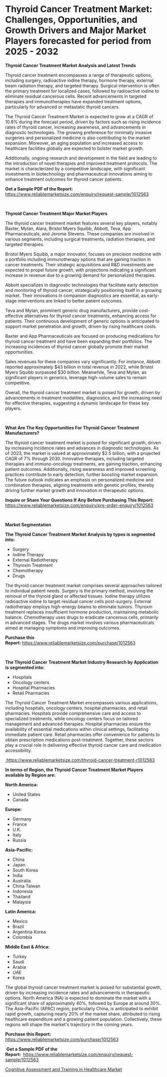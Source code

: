 <p><h1>Thyroid Cancer Treatment Market: Challenges, Opportunities, and Growth Drivers and Major Market Players forecasted for period from 2025 - 2032</h1></p><p><strong>Thyroid Cancer Treatment Market Analysis and Latest Trends</strong></p>
<p><p>Thyroid cancer treatment encompasses a range of therapeutic options, including surgery, radioactive iodine therapy, hormone therapy, external beam radiation therapy, and targeted therapy. Surgical intervention is often the primary treatment for localized cases, followed by radioactive iodine to eliminate residual cancerous cells. Recent advancements in targeted therapies and immunotherapies have expanded treatment options, particularly for advanced or metastatic thyroid cancers.</p><p>The Thyroid Cancer Treatment Market is expected to grow at a CAGR of 10.8% during the forecast period, driven by factors such as rising incidence rates of thyroid cancer, increasing awareness, and advancements in diagnostic technologies. The growing preference for minimally invasive surgeries and personalized medicine is also contributing to the market expansion. Moreover, an aging population and increased access to healthcare facilities globally are expected to bolster market growth.</p><p>Additionally, ongoing research and development in the field are leading to the introduction of novel therapies and improved treatment protocols. The market is characterized by a competitive landscape, with significant investments in biotechnology and pharmaceutical innovations aiming to enhance treatment outcomes for thyroid cancer patients.</p></p>
<p><strong>Get a Sample PDF of the Report:&nbsp;</strong> <a href="https://www.reliablemarketsize.com/enquiry/request-sample/1012563?utm_campaign=3185&utm_medium=2&utm_source=Github&utm_content=ia&utm_term=06032025&utm_id=thyroid-cancer-treatment">https://www.reliablemarketsize.com/enquiry/request-sample/1012563</a></p>
<p>&nbsp;</p>
<p><strong>Thyroid Cancer Treatment Major Market Players</strong></p>
<p><p>The thyroid cancer treatment market features several key players, notably Baxter, Mylan, Alara, Bristol Myers Squibb, Abbott, Teva, App Pharmaceuticals, and Jerome Stevens. These companies are involved in various segments, including surgical treatments, radiation therapies, and targeted therapies.</p><p>Bristol Myers Squibb, a major innovator, focuses on precision medicine with a portfolio including immunotherapy options that are gaining traction in cancer treatments. Their strategic acquisitions and R&D investments are expected to propel future growth, with projections indicating a significant increase in revenue due to a growing demand for personalized therapies.</p><p>Abbott specializes in diagnostic technologies that facilitate early detection and monitoring of thyroid cancer, strategically positioning itself in a growing market. Their innovations in companion diagnostics are essential, as early-stage interventions are linked to better patient outcomes.</p><p>Teva and Mylan, prominent generic drug manufacturers, provide cost-effective alternatives for thyroid cancer treatments, enhancing access for patients. Their continuous development of generic options is anticipated to support market penetration and growth, driven by rising healthcare costs.</p><p>Baxter and App Pharmaceuticals are focused on producing medications for thyroid cancer treatment and have been expanding their portfolios. The increasing incidences of thyroid cancer globally promote their market opportunities. </p><p>Sales revenues for these companies vary significantly. For instance, Abbott reported approximately $43 billion in total revenue in 2022, while Bristol Myers Squibb surpassed $30 billion. Meanwhile, Teva and Mylan, as significant players in generics, leverage high-volume sales to remain competitive.</p><p>Overall, the thyroid cancer treatment market is poised for growth, driven by advancements in treatment modalities, diagnostics, and the increasing need for effective therapies, suggesting a dynamic landscape for these key players.</p></p>
<p>&nbsp;</p>
<p><strong>What Are The Key Opportunities For Thyroid Cancer Treatment Manufacturers?</strong></p>
<p><p>The thyroid cancer treatment market is poised for significant growth, driven by increasing incidence rates and advances in diagnostic technologies. As of 2023, the market is valued at approximately $2.5 billion, with a projected CAGR of 7% through 2030. Innovative therapies, including targeted therapies and immuno-oncology treatments, are gaining traction, enhancing patient outcomes. Additionally, rising awareness and improved screening practices contribute to early detection, further boosting market expansion. The future outlook indicates an emphasis on personalized medicine and combination therapies, aligning treatments with genetic profiles, thereby driving further market growth and innovation in therapeutic options.</p></p>
<p><strong>Inquire or Share Your Questions If Any Before Purchasing This Report:</strong> <a href="https://www.reliablemarketsize.com/enquiry/pre-order-enquiry/1012563?utm_campaign=3185&utm_medium=2&utm_source=Github&utm_content=ia&utm_term=06032025&utm_id=thyroid-cancer-treatment">https://www.reliablemarketsize.com/enquiry/pre-order-enquiry/1012563</a></p>
<p>&nbsp;</p>
<p><strong>Market Segmentation</strong></p>
<p><strong>The Thyroid Cancer Treatment Market Analysis by types is segmented into:</strong></p>
<p><ul><li>Surgery</li><li>Iodine Therapy</li><li>External Radiotherapy</li><li>Thyroxin Treatment</li><li>Chemotherapy</li><li>Drugs</li></ul></p>
<p><p>The thyroid cancer treatment market comprises several approaches tailored to individual patient needs. Surgery is the primary method, involving the removal of the thyroid gland or affected tissues. Iodine therapy utilizes radioactive iodine to target residual cancer cells post-surgery. External radiotherapy employs high-energy beams to eliminate tumors. Thyroxin treatment replaces insufficient hormone production, maintaining metabolic balance. Chemotherapy uses drugs to eradicate cancerous cells, primarily in advanced stages. The drugs market involves various pharmaceuticals aimed at managing symptoms and improving outcomes.</p></p>
<p><strong>Purchase this Report:&nbsp;</strong><a href="https://www.reliablemarketsize.com/purchase/1012563?utm_campaign=3185&utm_medium=2&utm_source=Github&utm_content=ia&utm_term=06032025&utm_id=thyroid-cancer-treatment">https://www.reliablemarketsize.com/purchase/1012563</a></p>
<p>&nbsp;</p>
<p><strong>The Thyroid Cancer Treatment Market Industry Research by Application is segmented into:</strong></p>
<p><ul><li>Hospitals</li><li>Oncology centers</li><li>Hospital Pharmacies</li><li>Retail Pharmacies</li></ul></p>
<p><p>The Thyroid Cancer Treatment Market encompasses various applications, including hospitals, oncology centers, hospital pharmacies, and retail pharmacies. Hospitals provide comprehensive care and access to specialized treatments, while oncology centers focus on tailored management and advanced therapies. Hospital pharmacies ensure the availability of essential medications within clinical settings, facilitating immediate patient care. Retail pharmacies offer convenience for patients to obtain prescription medications post-treatment. Together, these sectors play a crucial role in delivering effective thyroid cancer care and medication accessibility.</p></p>
<p><a href="https://www.reliablemarketsize.com/thyroid-cancer-treatment-r1012563?utm_campaign=3185&utm_medium=2&utm_source=Github&utm_content=ia&utm_term=06032025&utm_id=thyroid-cancer-treatment">&nbsp;https://www.reliablemarketsize.com/thyroid-cancer-treatment-r1012563</a></p>
<p><strong>In terms of Region, the Thyroid Cancer Treatment Market Players available by Region are:</strong></p>
<p>
    <p> <strong> North America: </strong>
        <ul>
            <li>United States</li>
            <li>Canada</li>
        </ul>
        </p> 
    <p> <strong> Europe: </strong>
        <ul>
            <li>Germany</li>
            <li>France</li>
            <li>U.K.</li>
            <li>Italy</li>
            <li>Russia</li>
        </ul>
        </p> 
    <p> <strong> Asia-Pacific: </strong>
        <ul>
            <li>China</li>
            <li>Japan</li>
            <li>South Korea</li>
            <li>India</li>
            <li>Australia</li>
            <li>China Taiwan</li>
            <li>Indonesia</li>
            <li>Thailand</li>
            <li>Malaysia</li>
        </ul>
        </p> 
    <p> <strong> Latin America: </strong>
        <ul>
            <li>Mexico</li>
            <li>Brazil</li>
            <li>Argentina Korea</li>
            <li>Colombia</li>
        </ul>
        </p> 
    <p> <strong> Middle East & Africa: </strong>
        <ul>
            <li>Turkey</li>
            <li>Saudi</li>
            <li>Arabia</li>
            <li>UAE</li>
            <li>Korea</li>
        </ul>
    </p>
    </p>
<p><p>The global thyroid cancer treatment market is poised for substantial growth, driven by increasing incidence rates and advancements in therapeutic options. North America (NA) is expected to dominate the market with a significant share of approximately 40%, followed by Europe at around 30%. The Asia-Pacific (APAC) region, particularly China, is anticipated to exhibit rapid growth, capturing nearly 20% of the market share, attributed to rising healthcare expenditure and a growing patient population. Collectively, these regions will shape the market's trajectory in the coming years.</p></p>
<p><strong>Purchase this Report: </strong><a href="https://www.reliablemarketsize.com/purchase/1012563?utm_campaign=3185&utm_medium=2&utm_source=Github&utm_content=ia&utm_term=06032025&utm_id=thyroid-cancer-treatment">https://www.reliablemarketsize.com/purchase/1012563</a></p>
<p>&nbsp;<strong>Get a Sample PDF of the Report:&nbsp;&nbsp;</strong><a href="https://www.reliablemarketsize.com/enquiry/request-sample/1012563?utm_campaign=3185&utm_medium=2&utm_source=Github&utm_content=ia&utm_term=06032025&utm_id=thyroid-cancer-treatment">https://www.reliablemarketsize.com/enquiry/request-sample/1012563</a></p>
<p><strong></strong></p>
<p><p><a href="https://github.com/amoakuolaopa/Market-Research-Report-List-1/blob/main/cognitive-assessment-and-training-in-healthcare-market.md?utm_campaign=3185&utm_medium=2&utm_source=Github&utm_content=ia&utm_term=06032025&utm_id=thyroid-cancer-treatment">Cognitive Assessment and Training in Healthcare Market</a></p></p>
